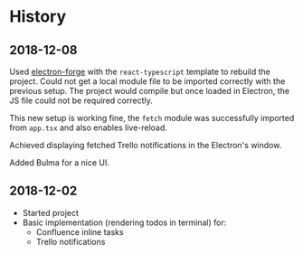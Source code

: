 # History

## 2018-12-08

Used [electron-forge](https://v6.electronforge.io) with the `react-typescript` template to rebuild the project. Could not get a local module file to be imported correctly with the previous setup. The project would compile but once loaded in Electron, the JS file could not be required correctly.

This new setup is working fine, the `fetch` module was successfully imported from `app.tsx` and also enables live-reload.

Achieved displaying fetched Trello notifications in the Electron's window.

Added Bulma for a nice UI.

## 2018-12-02

- Started project
- Basic implementation (rendering todos in terminal) for:
  - Confluence inline tasks
  - Trello notifications
